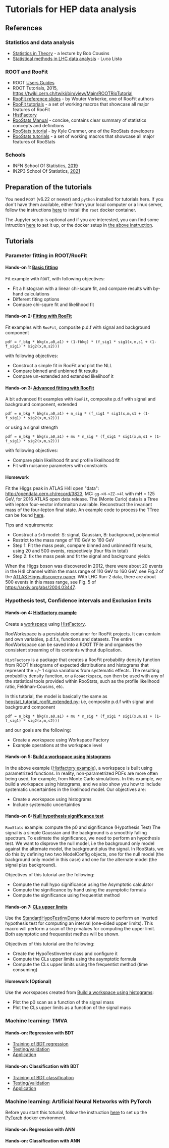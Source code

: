 # Tutorials for HEP data analysis

## References

### Statistics and data analysis
* [Statistics in Theory](https://indico.cern.ch/event/112319/session/1/contribution/41/material/slides/0.pdf) - a lecture by Bob Cousins
* [Statistical methods in LHC data analysis](http://indico.cern.ch/event/73545/) - Luca Lista

### ROOT and RooFit
* ROOT [Users Guides](https://root.cern/root/htmldoc/guides/users-guide/ROOTUsersGuide.html)
* ROOT Tutorials, 2015, https://twiki.cern.ch/twiki/bin/view/Main/ROOTRioTutorial 
* [RooFit reference slides](http://indico.in2p3.fr/materialDisplay.py?contribId=15&materialId=slides&confId=750) - by Wouter Verkerke, one of RooFit authors
* [RooFit tutorials](http://root.cern.ch/root/html/tutorials/roofit/index.html) - a set of working macros that showcase all major features of RooFit
* [HistFactory](https://cds.cern.ch/record/1456844)
* [RooStats Manual](https://twiki.cern.ch/twiki/pub/RooStats/WebHome/RooStats_UsersGuide.pdf) - concise, contains clear summary of statistics concepts and definitions
* [RooStats tutorial](http://indico.cern.ch/getFile.py/access?contribId=0&sessionId=1&resId=0&materialId=slides&confId=118720) - by Kyle Cranmer, one of the RooStats developers
* [RooStats tutorials](http://root.cern.ch/root/html/tutorials/roostats/index.html) - a set of working macros that showcase all major features of RooStats

### Schools
* INFN School Of Statistics, [2019](https://agenda.infn.it/event/16360/)
* IN2P3 School Of Statistics, [2021](https://indico.in2p3.fr/event/20220/timetable/)


## Preparation of the tutorials

You need `ROOT` (v6.22 or newer) and `python` installed for tutorials here. If you don't have them available, either from your local computer or a linux server, follow the instructions [here](README_pyroot.md) to install the `root` docker container.

The Jupyter setup is optional and if you are interested, you can find some intruction [here](README_jupyter.md) to set it up, or the docker setup in [the above instruction](README_pyroot.md#installation-of-jupyter_pyroot).

## Tutorials

### Parameter fitting in ROOT/RooFit

#### Hands-on 1: [Basic fitting](Fitting/hepstat_tutorial_fit.py.nbconvert.ipynb)

Fit example with `ROOT`, with following objectives:
 * Fit a histogram with a linear chi-squre fit, and compare results with by-hand calculations
 * Different fiting options
 * Compare chi-squre fit and likelihood fit

#### Hands-on 2: [Fitting with RooFit](Fitting/hepstat_tutorial_roofit.py.nbconvert.ipynb)

Fit examples with `RooFit`, composite p.d.f with signal and background component
```
pdf = f_bkg * bkg(x,a0,a1) + (1-fbkg) * (f_sig1 * sig1(x,m,s1 + (1-f_sig1) * sig2(x,m,s2)))
```
 with following objectives:
 * Construct a simple fit in RooFit and plot the NLL
 * Compare binned and unbinned fit results
 * Compare un-extended and extended likelihoof it

#### Hands-on 3: [Advanced fitting with RooFit](Fitting/hepstat_tutorial_roofit_extended.py.nbconvert.ipynb)

A bit advanced fit examples with `RooFit`, composite p.d.f with signal and background component, extended
```
pdf = n_bkg * bkg(x,a0,a1) + n_sig * (f_sig1 * sig1(x,m,s1 + (1-f_sig1) * sig2(x,m,s2)))
```
or using a signal strength
```
pdf = n_bkg * bkg(x,a0,a1) + mu * n_sig * (f_sig1 * sig1(x,m,s1 + (1-f_sig1) * sig2(x,m,s2)))
```
 with following objectives:
 * Compare plain likelihood fit and profile likelihood fit
 * Fit with nuisance parameters with constraints


#### Homework

Fit the Higgs peak in ATLAS H4l open "data": http://opendata.cern.ch/record/3823, MC: `gg->H->ZZ->4l` with mH = 125 GeV, for 2016 ATLAS open data release.
The (Monte Carlo) data is a Ttree with lepton four-vector informaiton available. Reconstruct the invariant mass of the four-lepton final state. An example code to process the TTree can be found [here](Fitting/h4l_ana_example.py). 

Tips and requirements:
* Construct a `S+B` model: S: signal, Gaussian, B: background, polynomial
* Restrict to the mass range of 110 GeV to 160 GeV
* Step 1: Fit the mass peak, compare binned and unbinned fit results, using 20 and 500 events, respectively (four fits in total)
* Step 2: fix the mass peak and fit the signal and background yields

When the Higgs boson was discovered in 2012, there were about 20 events in the H4l channel within the mass range of 110 GeV to 160 GeV, see Fig.2 of the [ATLAS Higgs discovery paper](https://arxiv.org/abs/1207.7214). With LHC Run-2 data, there are about 500 events in this mass range, see Fig. 5 of https://arxiv.org/abs/2004.03447.


### Hypothesis test, Confidence intervals and Exclusion limits

#### Hands-on 4: [Histfactory example](Stats/hepstat_tutorial_histfactory.py.nbconvert.ipynb)

Create a [workspace](https://root.cern.ch/doc/master/classRooWorkspace.html) using [HistFactory](https://root.cern/doc/master/group__HistFactory.html). 

RooWorkspace is a persistable container for RooFit projects.
It can contain and own variables, p.d.f.s, functions and datasets. The entire RooWorkspace can be saved into a ROOT TFile and organises the consistent streaming of its contents without duplication.

`HistFactory` is a package that creates a RooFit probability density function from ROOT histograms of expected distributions and histograms that represent the +/- 1 sigma variations from systematic effects. The resulting probability density function, or a `RooWorkspace`, can then be used with any of the statistical tools provided within RooStats, such as the profile likelihood ratio, Feldman-Cousins, etc.

In this tutorial, the model is basically the same as [hepstat_tutorial_roofit_extended.py](https://gitee.com/lailinxu/hepstat-tutorial/blob/master/Fitting/hepstat_tutorial_roofit_extended.py.nbconvert.ipynb): i.e, composite p.d.f with signal and background component
```
pdf = n_bkg * bkg(x,a0,a1) + mu * n_sig * (f_sig1 * sig1(x,m,s1 + (1-f_sig1) * sig2(x,m,s2)))
```
 and our goals are the following:
 * Create a workspace using Workspace Factory
 * Example operations at the workspace level

#### Hands-on 5: [Build a workspace using histograms](Stats/hepstat_tutorial_histfactory_hists.py.nbconvert.ipynb)

In the above example ([Histfactory example](Stats/hepstat_tutorial_histfactory.py.nbconvert.ipynb)), a workspace is built using parametrized functions.  In reality, non-parametrized PDFs are more often being used, for example, from Monte Carlo simulations. In this example, we build a workspace using histograms, and we also show you how to include systematic uncertainties in the likelihood model. Our objectives are:
  * Create a workspace using histograms
  * Include systematic uncertainties

#### Hands-on 6: [Null hypothesis significance test](Stats/hepstat_tutorial_hypo_p0.py.nbconvert.ipynb)

`RooStats` example: compute the p0 and significance (Hypothesis Test) 
The signal is a simple Gaussian and the background is a smoothly falling spectrum. To estimate the significance,
we need to perform an hypothesis test. We want to disprove the null model, i.e the background only model against the alternate model,
the background plus the signal. In RooStats, we do this by defining two two ModelConfig objects, one for the null model
(the background only model in this case) and one for the alternate model (the signal plus background).

Objectives of this tutorial are the following:
 * Compute the null hypo significance using the Asymptotic calculator
 * Compute the significance by hand using the asymptotic formula
 * Compute the significance using frequentist method

#### Hands-on 7: [CLs upper limits](Stats/hepstat_tutorial_hypo_cls.py.nbconvert.ipynb)

Use the [StandardHypoTestInvDemo](https://root.cern/doc/master/StandardHypoTestInvDemo_8C.html) tutorial macro to perform an inverted hypothesis test for computing an interval (one-sided upper limits). This macro will perform a scan of the p-values for computing the upper limit. Both asymptotic and frequentist methos will be shown.

Objectives of this tutorial are the following:
* Create the HypoTestInverter class and configure it
* Compute the CLs upper limits using the asymptotic formula
* Compute the CLs upper limits using the frequentist method (time consuming)

#### Homework (Optional)
Use the workspaces created from [Build a workspace using histograms](Stats/hepstat_tutorial_histfactory_hists.py.nbconvert.ipynb):
 * Plot the p0 scan as a function of the signal mass
 * Plot the CLs upper limits as a function of the signal mass

### Machine learning: TMVA

#### Hands-on: Regression with BDT

 * [Training of BDT regression](MVA/TMVA_tutorial_regression_tmva.py.nbconvert.ipynb)
 * [Testing/validation](MVA/TMVA_tutorial_regression_tmva_test.py.nbconvert.ipynb)
 * [Application](MVA/TMVA_tutorial_regression_tmva_app.py.nbconvert.ipynb)

#### Hands-on: Classification with BDT

 * [Training of BDT classification](MVA/TMVA_tutorial_classification_tmva.py.ipynb)
 * [Testing/validation](MVA/TMVA_tutorial_classification_tmva_test.py.nbconvert.ipynb)
 * [Application](MVA/TMVA_tutorial_classification_tmva_app.py.nbconvert.ipynb)


### Machine learning: Artificial Neural Networks with PyTorch

Before you start this toturial, follow the instruction [here](README_pytorch.md) to set up the [PyTorch](https://pytorch.org/) docker environment.

#### Hands-on: Regression with ANN


#### Hands-on: Classification with ANN
